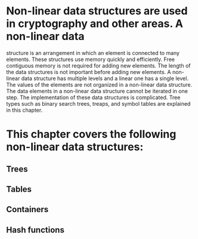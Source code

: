 # Non-linear data structures are used in cryptography and other areas. A non-linear data
structure is an arrangement in which an element is connected to many elements. These
structures use memory quickly and efficiently. Free contiguous memory is not required for
adding new elements.
The length of the data structures is not important before adding new elements. A non-linear
data structure has multiple levels and a linear one has a single level. The values of the
elements are not organized in a non-linear data structure. The data elements in a non-linear
data structure cannot be iterated in one step. The implementation of these data structures is
complicated.
Tree types such as binary search trees, treaps, and symbol tables are explained in this
chapter.
# This chapter covers the following non-linear data structures:
## Trees
## Tables
## Containers
## Hash functions